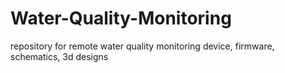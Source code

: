# Water-Quality-Monitoring
repository for remote water quality monitoring device, firmware, schematics, 3d designs
